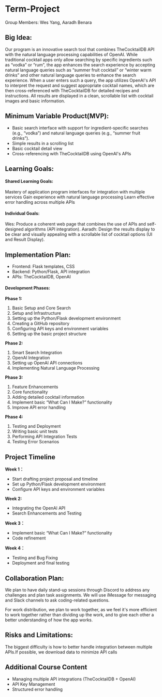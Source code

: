 # Term-Project
Group Members: Wes Yang, Aaradh Benara

## Big Idea:
Our program is an innovative search tool that combines TheCocktailDB API with the natural language processing capabilities of OpenAI. While traditional cocktail apps only allow searching by specific ingredients such as “vodka” or “rum”, the app enhances the search experience by accepting natural language queries such as “summer fruit cocktail” or “winter warm drinks” and other natural language queries to enhance the search experience. When a user enters such a query, the app utilizes OpenAI's API to interpret the request and suggest appropriate cocktail names, which are then cross-referenced with TheCocktailDB for detailed recipes and instructions. All results are displayed in a clean, scrollable list with cocktail images and basic information.

## Minimum Variable Product(MVP):
+ Basic search interface with support for ingredient-specific searches (e.g., “vodka”) and natural language queries (e.g., “summer fruit drinks”).
+ Simple results in a scrolling list
+ Basic cocktail detail view
+ Cross-referencing with TheCocktailDB using OpenAI's APIs
## Learning Goals:
#### Shared Learning Goals:
Mastery of application program interfaces for integration with multiple services
Gain experience with natural language processing
Learn effective error handling across multiple APIs
#### Individual Goals:
Wes: Produce a coherent web page that combines the use of APIs and self-designed algorithms (API integration).
Aaradh: Design the results display to be clear and visually appealing with a scrollable list of cocktail options (UI and Result Display).
## Implementation Plan:
+ Frontend: Flask templates, CSS
+ Backend: Python/Flask, API integration
+ APIs: TheCocktailDB, OpenAI
#### Development Phases:
**Phase 1:**
1. Basic Setup and Core Search
2. Setup and Infrastructure
3. Setting up the Python/Flask development environment
4. Creating a GitHub repository
5. Configuring API keys and environment variables
6. Setting up the basic project structure

**Phase 2:**
1. Smart Search Integration
2. OpenAI Integration
3. Setting up OpenAI API connections
4. Implementing Natural Language Processing

**Phase 3:**
1. Feature Enhancements
2. Core functionality
3. Adding detailed cocktail information
4. Implement basic “What Can I Make?” functionality
5. Improve API error handling

**Phase 4:**
1. Testing and Deployment
2. Writing basic unit tests
3. Performing API Integration Tests
4. Testing Error Scenarios
## Project Timeline
**Week 1：**
+ Start drafting project proposal and timeline
+ Set up Python/Flask development environment
+ Configure API keys and environment variables

**Week 2:**
+ Integrating the OpenAI API
+ Search Enhancements and Testing

**Week 3：**
+ Implement basic “What Can I Make?” functionality
+ Code refinement

**Week 4：**
+ Testing and Bug Fixing
+ Deployment and final testing
## Collaboration Plan:
We plan to have daily stand-up sessions through Discord to address any challenges and plan task assignments. We will use iMessage for messaging and Slack channels to ask coding-related questions.

For work distribution, we plan to work together, as we feel it's more efficient to work together rather than dividing up the work, and to give each other a better understanding of how the app works.
## Risks and Limitations:
The biggest difficulty is how to better handle integration between multiple APIs.If possible, we download data to minimize API calls
## Additional Course Content
+ Managing multiple API integrations (TheCocktailDB + OpenAI)
+ API Key Management
+ Structured error handling
